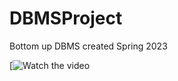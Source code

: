 # DBMSProject
Bottom up DBMS created Spring 2023

[![Watch the video](https://uhdowntown-my.sharepoint.com/personal/gonzalesp32_gator_uhd_edu/_layouts/15/stream.aspx?id=%2Fpersonal%2Fgonzalesp32%5Fgator%5Fuhd%5Fedu%2FDocuments%2FSpring%202023%2FCS%205318%20%2D%20DBMS%2FProject%2FFinal%20Project%20%2D%20Paige%20Gonzales%2Emp4&ga=1)

